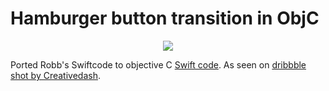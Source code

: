 # Hamburger button transition in ObjC

<p align="center">
    <img src="http://i.imgur.com/BwwlmfO.gif">
</p>

Ported Robb's Swiftcode to objective C [Swift code](https://github.com/robb/hamburger-button). 
As seen on [dribbble shot by Creativedash](https://dribbble.com/shots/1623679-Open-Close).